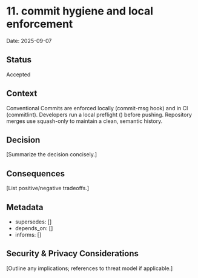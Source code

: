 # 11. commit hygiene and local enforcement

Date: 2025-09-07

## Status

Accepted

## Context

Conventional Commits are enforced locally (commit-msg hook) and in CI (commitlint). Developers run a local preflight () before pushing. Repository merges use squash-only to maintain a clean, semantic history.

## Decision

\[Summarize the decision concisely.\]

## Consequences

\[List positive/negative tradeoffs.\]

## Metadata

- supersedes: \[\]
- depends_on: \[\]
- informs: \[\]

## Security & Privacy Considerations

\[Outline any implications; references to threat model if applicable.\]
